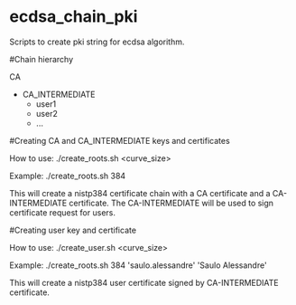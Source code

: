 # ecdsa_chain_pki
Scripts to create pki string for ecdsa algorithm.

#Chain hierarchy

CA
+ CA_INTERMEDIATE
  + user1
  + user2
  + ...

#Creating CA and CA_INTERMEDIATE keys and certificates

How to use:
./create_roots.sh <curve_size>

Example:
./create_roots.sh 384

This will create a nistp384 certificate chain with a CA certificate and a CA-INTERMEDIATE certificate. The CA-INTERMEDIATE will be used to sign certificate request for users.

#Creating user key and certificate

How to use:
./create_user.sh <curve_size> <user> <nick>

Example:
./create_roots.sh 384 'saulo.alessandre' 'Saulo Alessandre'

This will create a nistp384 user certificate signed by CA-INTERMEDIATE certificate. 
